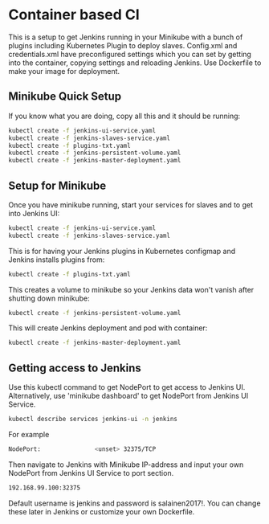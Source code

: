# Container based CI
This is a setup to get Jenkins running in your Minikube with a bunch of plugins including Kubernetes Plugin to deploy slaves.
Config.xml and credentials.xml have preconfigured settings which you can set by getting into the container, copying settings and reloading Jenkins.
Use Dockerfile to make your image for deployment. 
## Minikube Quick Setup
If you know what you are doing, copy all this and it should be running:
```sh
kubectl create -f jenkins-ui-service.yaml
kubectl create -f jenkins-slaves-service.yaml
kubectl create -f plugins-txt.yaml
kubectl create -f jenkins-persistent-volume.yaml
kubectl create -f jenkins-master-deployment.yaml
```

## Setup for Minikube
Once you have minikube running, start your services for slaves and to get into Jenkins UI:
```sh
kubectl create -f jenkins-ui-service.yaml
kubectl create -f jenkins-slaves-service.yaml
```
This is for having your Jenkins plugins in Kubernetes configmap and Jenkins installs plugins from:
```sh
kubectl create -f plugins-txt.yaml
```
This creates a volume to minikube so your Jenkins data won't vanish after shutting down minikube:
```sh
kubectl create -f jenkins-persistent-volume.yaml
```
This will create Jenkins deployment and pod with container:
```sh
kubectl create -f jenkins-master-deployment.yaml
```

## Getting access to Jenkins
Use this kubectl command to get NodePort to get access to Jenkins UI. Alternatively, use 'minikube dashboard' to get NodePort from Jenkins UI Service.
```sh
kubectl describe services jenkins-ui -n jenkins
```
For example
```sh
NodePort:               <unset> 32375/TCP
```
Then navigate to Jenkins with Minikube IP-address and input your own NodePort from Jenkins UI Service to port section.
```sh
192.168.99.100:32375
```
Default username is jenkins and password is salainen2017!. You can change these later in Jenkins or customize your own Dockerfile.